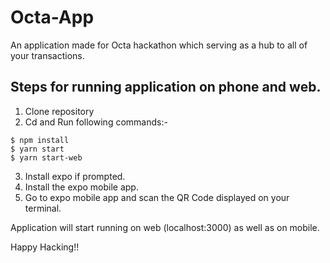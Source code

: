 # Octa-App
An application made for Octa hackathon which serving as a hub to all of your transactions.

## Steps for running application on phone and web.

1. Clone repository
2. Cd and Run following commands:-
```
$ npm install
$ yarn start
$ yarn start-web
```
3. Install expo if prompted.
4. Install the expo mobile app.
5. Go to expo mobile app and scan the QR Code displayed on your terminal.

Application will start running on web (localhost:3000) as well as on mobile.

Happy Hacking!!